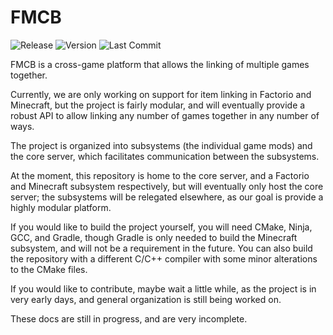 # FMCB <!-- Logo replaces this line -->
![Release](https://img.shields.io/github/v/release/Josh194/FMCB)
![Version](https://img.shields.io/badge/dynamic/json?label=version&prefix=v&query=version&url=https%3A%2F%2Fraw.githubusercontent.com%2FJosh194%2FFMCB%2Fdevelop%2Finfo.json)
![Last Commit](https://img.shields.io/github/last-commit/Josh194/FMCB)
<!-- Add downloads badge later -->

FMCB is a cross-game platform that allows the linking of multiple games together.

Currently, we are only working on support for item linking in Factorio and Minecraft, but the project is fairly modular, and will eventually provide a robust API to allow linking any number of games together in any number of ways.

The project is organized into subsystems (the individual game mods) and the core server, which facilitates communication between the subsystems.

At the moment, this repository is home to the core server, and a Factorio and Minecraft subsystem respectively, but will eventually only host the core server; the subsystems will be relegated elsewhere, as our goal is provide a highly modular platform.

If you would like to build the project yourself, you will need CMake, Ninja, GCC, and Gradle, though Gradle is only needed to build the Minecraft subsystem, and will not be a requirement in the future. You can also build the repository with a different C/C++ compiler with some minor alterations to the CMake files.

If you would like to contribute, maybe wait a little while, as the project is in very early days, and general organization is still being worked on.

These docs are still in progress, and are very incomplete.
